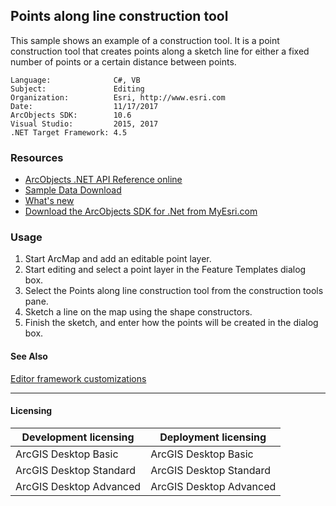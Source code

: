 ## Points along line construction tool

This sample shows an example of a construction tool. It is a point construction tool that creates points along a sketch line for either a fixed number of points or a certain distance between points.  


<!-- TODO: Fill this section below with metadata about this sample-->
```
Language:              C#, VB
Subject:               Editing
Organization:          Esri, http://www.esri.com
Date:                  11/17/2017
ArcObjects SDK:        10.6
Visual Studio:         2015, 2017
.NET Target Framework: 4.5
```

### Resources

* [ArcObjects .NET API Reference online](http://desktop.arcgis.com/en/arcobjects/latest/net/webframe.htm)  
* [Sample Data Download](../../releases)  
* [What's new](http://desktop.arcgis.com/en/arcobjects/latest/net/webframe.htm#91cabc68-2271-400a-8ff9-c7fb25108546.htm)  
* [Download the ArcObjects SDK for .Net from MyEsri.com](https://my.esri.com/)  

### Usage
1. Start ArcMap and add an editable point layer.  
1. Start editing and select a point layer in the Feature Templates dialog box.  
1. Select the Points along line construction tool from the construction tools pane.  
1. Sketch a line on the map using the shape constructors.  
1. Finish the sketch, and enter how the points will be created in the dialog box.  







#### See Also  
[Editor framework customizations](http://desktop.arcgis.com/search/?q=Editor%20framework%20customizations&p=0&language=en&product=arcobjects-sdk-dotnet&version=&n=15&collection=help)  


---------------------------------

#### Licensing  
| Development licensing | Deployment licensing | 
| ------------- | ------------- | 
| ArcGIS Desktop Basic | ArcGIS Desktop Basic |  
| ArcGIS Desktop Standard | ArcGIS Desktop Standard |  
| ArcGIS Desktop Advanced | ArcGIS Desktop Advanced |  


